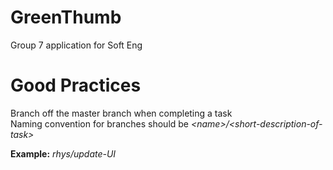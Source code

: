 # GreenThumb

Group 7 application for Soft Eng

# Good Practices
Branch off the master branch when completing a task <br />
Naming convention for branches should be *\<name>/\<short-description-of-task>*<br />

**Example:** *rhys/update-UI*
